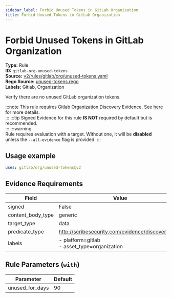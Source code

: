 ```yaml
---
sidebar_label: Forbid Unused Tokens in GitLab Organization
title: Forbid Unused Tokens in GitLab Organization
---  
```

# Forbid Unused Tokens in GitLab Organization  
**Type:** Rule  
**ID:** `gitlab-org-unused-tokens`  
**Source:** [v2/rules/gitlab/org/unused-tokens.yaml](https://github.com/scribe-public/sample-policies/blob/main/v2/rules/gitlab/org/unused-tokens.yaml)  
**Rego Source:** [unused-tokens.rego](https://github.com/scribe-public/sample-policies/blob/main/v2/rules/gitlab/org/unused-tokens.rego)  
**Labels:** Gitlab, Organization  

Verify there are no unused GitLab organization tokens.

:::note 
This rule requires Gitlab Organization Discovery Evidence. See [here](https://deploy-preview-299--scribe-security.netlify.app/docs/platforms/discover#gitlab-discovery) for more details.  
::: 
:::tip 
Signed Evidence for this rule **IS NOT** required by default but is recommended.  
::: 
:::warning  
Rule requires evaluation with a target. Without one, it will be **disabled** unless the `--all-evidence` flag is provided.
::: 

## Usage example

```yaml
uses: gitlab/org/unused-tokens@v2
```

## Evidence Requirements  
| Field | Value |
|-------|-------|
| signed | False |
| content_body_type | generic |
| target_type | data |
| predicate_type | http://scribesecurity.com/evidence/discovery/v0.1 |
| labels | - platform=gitlab<br/>- asset_type=organization |

## Rule Parameters (`with`)  
| Parameter | Default |
|-----------|---------|
| unused_for_days | 90 |

